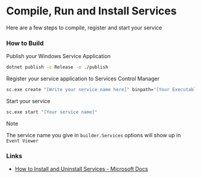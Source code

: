 # Compile, Run and Install Services

Here are a few steps to compile, register and start your service

### How to Build

Publish your Windows Service Application

```bash
dotnet publish -c Release -o ./publish
```

Register your service application to Services Control Manager

```bash
sc.exe create "[Write your service name here]" binpath="[Your Executable's Path]" 
```

Start your service

```bash
sc.exe start "[Your service name]"
```

> [!Note]
> The service name you give in `builder.Services` options will show up in `Event Viewer`

### Links

- [How to Install and Uninstall Services - Microsoft Docs](https://learn.microsoft.com/en-us/dotnet/framework/windows-services/how-to-install-and-uninstall-services)
